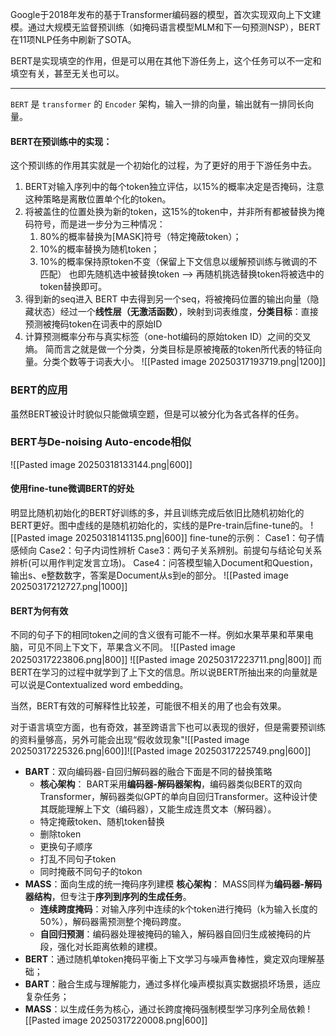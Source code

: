 Google于2018年发布的基于Transformer编码器的模型，首次实现双向上下文建模。通过大规模无监督预训练（如掩码语言模型MLM和下一句预测NSP），BERT在11项NLP任务中刷新了SOTA。

BERT是实现填空的作用，但是可以用在其他下游任务上，这个任务可以不一定和填空有关，甚至无关也可以。

---
`BERT` 是 `transformer` 的 `Encoder` 架构，输入一排的向量，输出就有一排同长向量。

#### BERT在预训练中的实现：
这个预训练的作用其实就是一个初始化的过程，为了更好的用于下游任务中去。

1. BERT对输入序列中的每个token独立评估，以15%的概率决定是否掩码，注意这种策略是离散位置单个化的token。
2. 将被盖住的位置处换为新的token，这15%的token中，并非所有都被替换为掩码符号，而是进一步分为三种情况：
    1. 80%的概率替换为[MASK]符号（特定掩蔽token）；
    2. 10%的概率替换为随机token；
    3. 10%的概率保持原token不变（保留上下文信息以缓解预训练与微调的不匹配）
也即先随机选中被替换token --> 再随机挑选替换token将被选中的token替换即可。
3. 得到新的seq进入 BERT 中去得到另一个seq，将被掩码位置的输出向量（隐藏状态）经过一个**线性层（无激活函数）**，映射到词表维度，**分类目标**：直接预测被掩码token在词表中的原始ID
4. 计算预测概率分布与真实标签（one-hot编码的原始token ID）之间的交叉熵。
简而言之就是做一个分类，分类目标是原被掩蔽的token所代表的特征向量。分类个数等于词表大小。
![[Pasted image 20250317193719.png|1200]]
### BERT的应用
虽然BERT被设计时貌似只能做填空题，但是可以被分化为各式各样的任务。
### BERT与De-noising Auto-encode相似
![[Pasted image 20250318133144.png|600]]


#### 使用fine-tune微调BERT的好处
明显比随机初始化的BERT好训练的多，并且训练完成后依旧比随机初始化的BERT更好。图中虚线的是随机初始化的，实线的是Pre-train后fine-tune的。
![[Pasted image 20250318141135.png|600]]
fine-tune的示例：
Case1：句子情感倾向
Case2：句子内词性辨析
Case3：两句子关系辨别。前提句与结论句关系辨析(可以用作判定发言立场)。
Case4：问答模型输入Document和Question，输出s、e整数数字，答案是Document从s到e的部分。
![[Pasted image 20250317212727.png|1000]]
#### BERT为何有效
不同的句子下的相同token之间的含义很有可能不一样。例如水果苹果和苹果电脑，可见不同上下文下，苹果含义不同。
![[Pasted image 20250317223806.png|800]]
![[Pasted image 20250317223711.png|800]]
而BERT在学习的过程中就学到了上下文的信息。所以说BERT所抽出来的向量就是可以说是Contextualized word embedding。

当然，BERT有效的可解释性比较差，可能很不相关的用了也会有效果。

对于语言填空方面，也有奇效，甚至跨语言下也可以表现的很好，但是需要预训练的资料量够高，另外可能会出现“假收敛现象"![[Pasted image 20250317225326.png|600]]![[Pasted image 20250317225749.png|600]]

- **BART**：双向编码器-自回归解码器的融合下面是不同的替换策略
    - **核心架构**： BART采用**编码器-解码器架构**，编码器类似BERT的双向Transformer，解码器类似GPT的单向自回归Transformer。这种设计使其既能理解上下文（编码器），又能生成连贯文本（解码器）。
    - 特定掩蔽token、随机token替换
    - 删除token
    - 更换句子顺序
    - 打乱不同句子token
    - 同时掩蔽不同句子的tokon
-  **MASS**：面向生成的统一掩码序列建模
    **核心架构**： MASS同样为**编码器-解码器结构**，但专注于**序列到序列的生成任务**。
    - **连续跨度掩码**：对输入序列中连续的k个token进行掩码（k为输入长度的50%），解码器需预测整个掩码跨度。
    - **自回归预测**：编码器处理被掩码的输入，解码器自回归生成被掩码的片段，强化对长距离依赖的建模。
- **BERT**：通过随机单token掩码平衡上下文学习与噪声鲁棒性，奠定双向理解基础；
- **BART**：融合生成与理解能力，通过多样化噪声模拟真实数据损坏场景，适应复杂任务；
- **MASS**：以生成任务为核心，通过长跨度掩码强制模型学习序列全局依赖
![[Pasted image 20250317220008.png|600]]